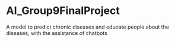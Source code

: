 # AI_Group9FinalProject
A model to predict chronic diseases and educate people about the diseases, with the assistance of chatbots
